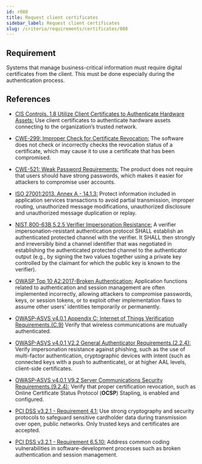 ```yaml
---
id: r088
title: Request client certificates
sidebar_label: Request client certificates
slug: /criteria/requirements/certificates/088
---
```


## Requirement

Systems that manage business-critical information
must require digital certificates
from the client.
This must be done especially
during the authentication process.

## References

- [CIS Controls. 1.8 Utilize Client Certificates to Authenticate Hardware Assets:](https://www.cisecurity.org/controls/)
Use client certificates
to authenticate hardware assets
connecting to the organization’s
trusted network.

- [CWE-299: Improper Check for Certificate Revocation:](https://cwe.mitre.org/data/definitions/299.html)
The software does not check
or incorrectly checks the revocation status
of a certificate,
which may cause it to use
a certificate that has been compromised.

- [CWE-521: Weak Password Requirements:](https://cwe.mitre.org/data/definitions/521.html)
The product does not require
that users should have strong passwords,
which makes it easier for attackers
to compromise user accounts.

- [ISO 27001:2013. Annex A - 14.1.3:](https://www.iso.org/obp/ui/#iso:std:54534:en)
Protect information included
in application services transactions
to avoid partial transmission,
improper routing,
unauthorized message modifications,
unauthorized disclosure
and unauthorized message duplication
or replay.

- [NIST 800-63B 5.2.5 Verifier Impersonation Resistance:](https://pages.nist.gov/800-63-3/sp800-63b.html)
A verifier impersonation-resistant
authentication protocol
SHALL establish an authenticated protected channel
with the verifier.
It SHALL then strongly
and irreversibly bind a channel identifier
that was negotiated in establishing the authenticated
protected channel to the authenticator output
(e.g., by signing the two values together
using a private key controlled
by the claimant for which the public key
is known to the verifier).

- [OWASP Top 10 A2:2017-Broken Authentication:](https://owasp.org/www-project-top-ten/OWASP_Top_Ten_2017/Top_10-2017_A2-Broken_Authentication)
Application functions related to authentication
and session management
are often implemented incorrectly,
allowing attackers to compromise passwords,
keys, or session tokens,
or to exploit other implementation flaws
to assume other users' identities
temporarily or permanently.

- [OWASP-ASVS v4.0.1 Appendix C: Internet of Things Verification Requirements.(C.9)](https://owasp.org/www-pdf-archive/OWASP_Application_Security_Verification_Standard_4.0-en.pdf)
Verify that wireless communications
are mutually authenticated.

- [OWASP-ASVS v4.0.1 V2.2 General Authenticator Requirements.(2.2.4):](https://owasp.org/www-pdf-archive/OWASP_Application_Security_Verification_Standard_4.0-en.pdf)
Verify impersonation resistance against phishing,
such as the use of multi-factor authentication,
cryptographic devices
with intent (such as connected keys
with a push to authenticate),
or at higher AAL levels,
client-side certificates.

- [OWASP-ASVS v4.0.1 V9.2 Server Communications Security Requirements.(9.2.4):](https://owasp.org/www-pdf-archive/OWASP_Application_Security_Verification_Standard_4.0-en.pdf)
Verify that proper certification revocation,
such as Online Certificate Status Protocol
(**OCSP**) Stapling,
is enabled and configured.

- [PCI DSS v3.2.1 - Requirement 4.1:](https://www.pcisecuritystandards.org/documents/PCI_DSS_v3-2-1.pdf)
Use strong cryptography and security protocols
to safeguard sensitive cardholder data
during transmission over open,
public networks.
Only trusted keys and certificates
are accepted.

- [PCI DSS v3.2.1 - Requirement 6.5.10:](https://www.pcisecuritystandards.org/documents/PCI_DSS_v3-2-1.pdf)
Address common coding vulnerabilities
in software-development processes
such as broken authentication
and session management.
